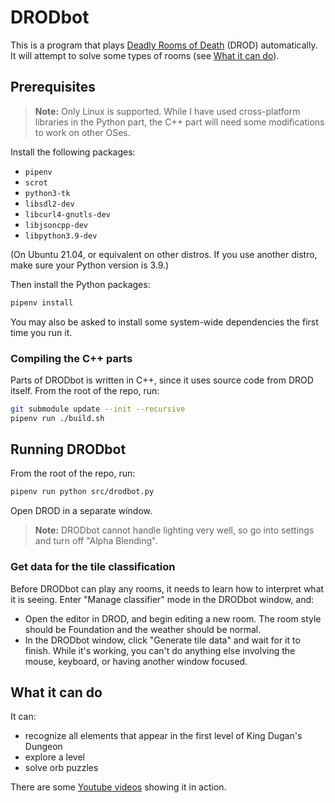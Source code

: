# DRODbot

This is a program that plays [Deadly Rooms of Death](https://drod.caravelgames.com) (DROD) automatically.
It will attempt to solve some types of rooms (see [What it can do](#what-it-can-do)).

## Prerequisites

> **Note:** Only Linux is supported. While I have used cross-platform libraries in
> the Python part, the C++ part will need some modifications to work on other OSes.

Install the following packages:

- `pipenv`
- `scrot`
- `python3-tk`
- `libsdl2-dev`
- `libcurl4-gnutls-dev`
- `libjsoncpp-dev`
- `libpython3.9-dev`

(On Ubuntu 21.04, or equivalent on other distros. If you use another distro, make
sure your Python version is 3.9.)

Then install the Python packages:

```sh
pipenv install
```

You may also be asked to install some system-wide dependencies the first time you run it.

### Compiling the C++ parts

Parts of DRODbot is written in C++, since it uses source code from DROD itself.
From the root of the repo, run:

```sh
git submodule update --init --recursive
pipenv run ./build.sh
```

## Running DRODbot

From the root of the repo, run:

```sh
pipenv run python src/drodbot.py
```

Open DROD in a separate window.

> **Note:** DRODbot cannot handle lighting very well, so go into settings and
> turn off "Alpha Blending".

### Get data for the tile classification

Before DRODbot can play any rooms, it needs to learn how to interpret what it is seeing.
Enter "Manage classifier" mode in the DRODbot window, and:

- Open the editor in DROD, and begin editing a new room. The room style should be Foundation
  and the weather should be normal.
- In the DRODbot window, click "Generate tile data" and wait for it to finish. While it's working,
  you can't do anything else involving the mouse, keyboard, or having another window focused.

## What it can do

It can:

- recognize all elements that appear in the first level of King Dugan's Dungeon
- explore a level
- solve orb puzzles

There are some [Youtube videos](https://www.youtube.com/watch?v=8uvHPBq1W5Y&list=PLkYGKleB7n-8U_dU3aR3vouqIywl4owcx)
showing it in action.
